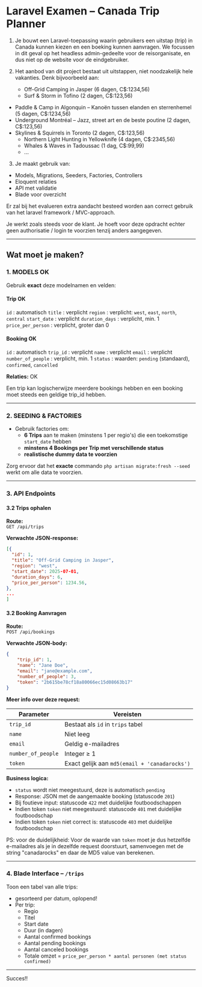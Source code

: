 # Laravel Examen – Canada Trip Planner

1. Je bouwt een Laravel-toepassing waarin gebruikers een uitstap (trip) in Canada kunnen kiezen en een boeking kunnen aanvragen. We focussen in dit geval op het headless admin-gedeelte voor de reisorganisate, en dus niet op de website voor de eindgebruiker.

2. Het aanbod van dit project bestaat uit uitstappen, niet noodzakelijk hele vakanties. Denk bijvoorbeeld aan:

    - Off-Grid Camping in Jasper (6 dagen, C$:1234,56)
    - Surf & Storm in Tofino (2 dagen, C$:123,56)

-   Paddle & Camp in Algonquin – Kanoën tussen elanden en sterrenhemel (5 dagen, C$:1234,56)
-   Underground Montréal – Jazz, street art en de beste poutine (2 dagen, C$:123,56)
-   Skylines & Squirrels in Toronto (2 dagen, C$:123,56)
    -   Northern Light Hunting in Yellowknife (4 dagen, C$:2345,56)
    -   Whales & Waves in Tadoussac (1 dag, C$:99,99)
    -   ...

3. Je maakt gebruik van:

-   Models, Migrations, Seeders, Factories, Controllers
-   Eloquent relaties
-   API met validatie
-   Blade voor overzicht

Er zal bij het evalueren extra aandacht besteed worden aan correct gebruik van het laravel framework / MVC-approach.

Je werkt zoals steeds voor de klant. Je hoeft voor deze opdracht echter geen authorisatie / login te voorzien tenzij anders aangegeven.

---

## Wat moet je maken?

### 1. MODELS OK

Gebruik **exact** deze modelnamen en velden:

#### Trip OK

`id` : automatisch
`title` : verplicht
`region` : verplicht: `west`, `east`, `north`, `central`
`start_date` : verplicht
`duration_days` : verplicht, min. 1
`price_per_person` : verplicht, groter dan 0

#### Booking OK

`id` : automatisch
`trip_id` : verplicht
`name` : verplicht
`email` : verplicht
`number_of_people` : verplicht, min. 1
`status` : waarden: `pending` (standaard), `confirmed`, `cancelled`

**Relaties:** OK

Een trip kan logischerwijze meerdere bookings hebben en een booking moet steeds een geldige trip_id hebben.

---

### 2. SEEDING & FACTORIES

-   Gebruik factories om:
    -   **6 Trips** aan te maken (minstens 1 per regio's) die een toekomstige `start_date` hebben
    -   **minstens 4 Bookings per Trip met verschillende status**
    -   **realistische dummy data te voorzien**

Zorg ervoor dat het **exacte** commando `php artisan migrate:fresh --seed` werkt om alle data te voorzien.

---

### 3. API Endpoints

#### 3.2 Trips ophalen

**Route:**  
`GET /api/trips`

**Verwachte JSON-response:**

```json
[{
  "id": 1,
  "title": "Off-Grid Camping in Jasper",
  "region": "west",
  "start_date": 2025-07-01,
  "duration_days": 6,
  "price_per_person": 1234.56,
},
...
]
```

#### 3.2 Booking Aanvragen

**Route:**  
`POST /api/bookings`

**Verwachte JSON-body:**

```json
{
    "trip_id": 1,
    "name": "Jane Doe",
    "email": "jane@example.com",
    "number_of_people": 3,
    "token": "2b615be78cf18a80066ec15d08663b17"
}
```

**Meer info over deze request:**

| Parameter          | Vereisten                                     |
| ------------------ | --------------------------------------------- |
| `trip_id`          | Bestaat als `id` in `trips` tabel             |
| `name`             | Niet leeg                                     |
| `email`            | Geldig e-mailadres                            |
| `number_of_people` | Integer ≥ 1                                   |
| `token`            | Exact gelijk aan `md5(email + 'canadarocks')` |

**Business logica:**

-   `status` wordt niet meegestuurd, deze is automatisch `pending`
-   Response: JSON met de aangemaakte booking (statuscode `201`)
-   Bij foutieve input: statuscode `422` met duidelijke foutboodschappen
-   Indien token `token` niet meegestuurd: statuscode `401` met duidelijke foutboodschap
-   Indien token `token` niet correct is: statuscode `403` met duidelijke foutboodschap

PS: voor de duidelijkheid: Voor de waarde van `token` moet je dus hetzelfde e-mailadres als je in dezelfde request doorstuurt, samenvoegen met de string "canadarocks" en daar de MD5 value van berekenen.

---

### 4. Blade Interface – `/trips`

Toon een tabel van alle trips:

-   gesorteerd per datum, oplopend!
-   Per trip:
    -   Regio
    -   Titel
    -   Start date
    -   Duur (in dagen)
    -   Aantal confirmed bookings
    -   Aantal pending bookings
    -   Aantal canceled bookings
    -   Totale omzet = `price_per_person * aantal personen (met status confirmed)`

---

Succes!!
